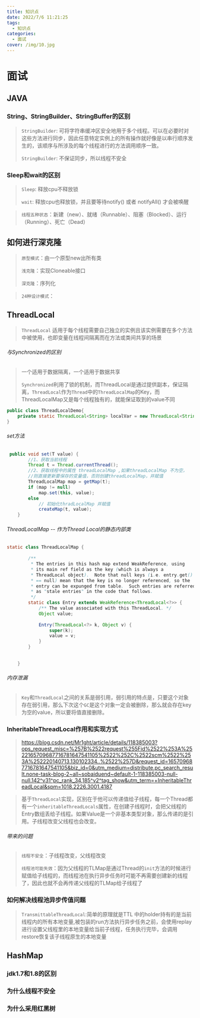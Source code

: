```yaml
---
title: 知识点
date: 2022/7/6 11:21:25
tags:
  - 知识点
categories:
  - 面试
cover: /img/10.jpg
---
```




# 面试

## JAVA

### String、StringBuilder、StringBuffer的区别

> `StringBuilder`: 可将字符串缓冲区安全地用于多个线程。可以在必要时对这些方法进行同步，因此任意特定实例上的所有操作就好像是以串行顺序发生的，该顺序与所涉及的每个线程进行的方法调用顺序一致。
>
> `StringBuilder`: 不保证同步，所以线程不安全

### Sleep和wait的区别

> `Sleep`: 释放cpu不释放锁
>
> `wait`: 释放cpu也释放锁，并且要等待notify() 或者 notifyAll() 才会被唤醒

> `线程五种状态`：新建（new）、就绪（Runnable）、阻塞（Blocked）、运行（Running）、死亡（Dead）

## 如何进行深克隆

> `原型模式`：由一个原型new出所有类
>
> `浅克隆`：实现Cloneable接口
>
> `深克隆`：序列化

> `24种设计模式`：

## ThreadLocal

> `ThreadLocal` 适用于每个线程需要自己独立的实例且该实例需要在多个方法中被使用，也即变量在线程间隔离而在方法或类间共享的场景

###### 与Synchronized的区别

> 一个适用于数据隔离，一个适用于数据共享
>
> `Synchronized`利用了锁的机制，而ThreadLocal是通过提供副本，保证隔离，`ThreadLocal`作为`Thread`中的`ThreadLocalMap`的Key，而ThreadLocalMap又是每个线程独有的，就能保证取到的value不同

```java
public class ThreadLocalDemo{
    private static ThreadLocal<String> localVar = new ThreadLocal<String>();
}
```

###### set方法

```java
 public void set(T value) {
        //1、获取当前线程
        Thread t = Thread.currentThread();
        //2、获取线程中的属性 threadLocalMap ,如果threadLocalMap 不为空，
        //则直接更新要保存的变量值，否则创建threadLocalMap，并赋值
        ThreadLocalMap map = getMap(t);
        if (map != null)
            map.set(this, value);
        else
            // 初始化thradLocalMap 并赋值
            createMap(t, value);
    }
```

###### ThreadLocalMap -- 作为Thread Local的静态内部类

```java
static class ThreadLocalMap {
 
        /**
         * The entries in this hash map extend WeakReference, using
         * its main ref field as the key (which is always a
         * ThreadLocal object).  Note that null keys (i.e. entry.get()
         * == null) mean that the key is no longer referenced, so the
         * entry can be expunged from table.  Such entries are referred to
         * as "stale entries" in the code that follows.
         */
        static class Entry extends WeakReference<ThreadLocal<?>> {
            /** The value associated with this ThreadLocal. */
            Object value;
 
            Entry(ThreadLocal<?> k, Object v) {
                super(k);
                value = v;
            }
        }
 
        
    }
```

###### 内存泄漏

> `Key`和`ThreadLocal`之间的关系是弱引用，弱引用的特点是，只要这个对象存在弱引用，那么下次这个`GC`是这个对象一定会被删除，那么就会存在key为空的value，所以要将值直接删除。

### InheritableThreadLocal作用和实现方式

> https://blog.csdn.net/Mr1ght/article/details/118385003?ops_request_misc=%257B%2522request%255Fid%2522%253A%2522165709687716781647541105%2522%252C%2522scm%2522%253A%252220140713.130102334..%2522%257D&request_id=165709687716781647541105&biz_id=0&utm_medium=distribute.pc_search_result.none-task-blog-2~all~sobaiduend~default-1-118385003-null-null.142^v31^pc_rank_34,185^v2^tag_show&utm_term=+InheritableThreadLocal&spm=1018.2226.3001.4187

> 基于`ThreadLocal`实现，区别在于他可以传递值给子线程，每一个Thread都有一个`inheritableThreadLocals`属性，在创建子线程时，会把父线程的Entry数组丢给子线程。如果Value是一个非基本类型对象，那么传递的是引用。子线程改变父线程也会改变。

###### 带来的问题

> `线程不安全`：子线程改变，父线程改变
>
> `线程池可能失效`：因为父线程的TLMap是通过Thread的`init`方法的时候进行赋值给子线程的，而线程池在执行异步任务时可能不再需要创建新的线程了，因此也就不会再传递父线程的TLMap给子线程了

### 如何解决线程池异步传值问题

> `TransmittableThreadLocal`:简单的原理就是TTL 中的holder持有的是当前线程内的所有本地变量,被包装的run方法执行异步任务之前，会使用replay进行设置父线程里的本地变量给当前子线程，任务执行完毕，会调用restore恢复该子线程原生的本地变量

## HashMap

### jdk1.7和1.8的区别

### 为什么线程不安全

### 为什么采用红黑树

